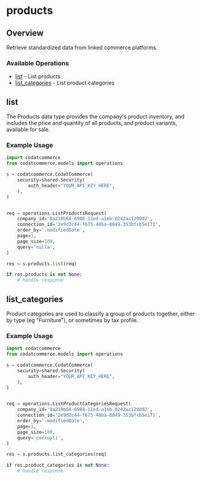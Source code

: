 # products

## Overview

Retrieve standardized data from linked commerce platforms.

### Available Operations

* [list](#list) - List products
* [list_categories](#list_categories) - List product categories

## list

The Products data type provides the company's product inventory, and includes the price and quantity of all products, and product variants, available for sale.

### Example Usage

```python
import codatcommerce
from codatcommerce.models import operations

s = codatcommerce.CodatCommerce(
    security=shared.Security(
        auth_header="YOUR_API_KEY_HERE",
    ),
)


req = operations.ListProductsRequest(
    company_id='8a210b68-6988-11ed-a1eb-0242ac120002',
    connection_id='2e9d2c44-f675-40ba-8049-353bfcb5e171',
    order_by='-modifiedDate',
    page=1,
    page_size=100,
    query='nulla',
)

res = s.products.list(req)

if res.products is not None:
    # handle response
```

## list_categories

Product categories are used to classify a group of products together, either by type (eg "Furniture"), or sometimes by tax profile.

### Example Usage

```python
import codatcommerce
from codatcommerce.models import operations

s = codatcommerce.CodatCommerce(
    security=shared.Security(
        auth_header="YOUR_API_KEY_HERE",
    ),
)


req = operations.ListProductCategoriesRequest(
    company_id='8a210b68-6988-11ed-a1eb-0242ac120002',
    connection_id='2e9d2c44-f675-40ba-8049-353bfcb5e171',
    order_by='-modifiedDate',
    page=1,
    page_size=100,
    query='corrupti',
)

res = s.products.list_categories(req)

if res.product_categories is not None:
    # handle response
```
